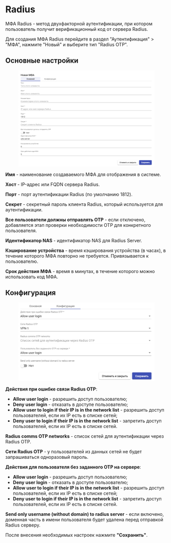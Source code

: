 # Radius

МФА Radius - метод двухфакторной аутентификации, при котором пользователь получит верификационный код от сервера Radius.

Для создания МФА Radius перейдите в раздел "Аутентификация" > "МФА", нажмите "Новый" и выберите тип "Radius OTP".

## Основные настройки <a href="#main" id="main"></a>

<figure><img src="../../../.gitbook/assets/RadiusMFA.png" alt=""><figcaption></figcaption></figure>

**Имя** - наименование создаваемого МФА для отображения в системе.

**Хост** - IP-адрес или FQDN сервера Radius.

**Порт** - порт аутентификации Radius (по умолчанию 1812).

**Секрет** -  секретный пароль клиента Radius, который используется для аутентификации.

**Все пользователи должны отправлять OTP** - если отключено, добавляется этап проверки необходимости OTP для конкретного пользователя.

**Идентификатор NAS** - идентификатор NAS для Radius Server.

**Кэширование устройства** - время кэширования устройства (в часах), в течение которого МФА повторно не требуется. Привязывается к пользователю.

**Срок действия МФА** - время в минутах, в течение которого можно использовать код МФА.

## Конфигурация <a href="#config" id="config"></a>

<figure><img src="../../../.gitbook/assets/MFAROTP2.png" alt=""><figcaption></figcaption></figure>

**Действия при ошибке связи Radius OTP**:

* **Allow user login** - разрешить доступ пользователю;
* **Deny user login** - отказать в доступе пользователю;
* **Allow user to login if their IP is in the network list** - разрешить доступ пользователей, если их IP есть в списке сетей;
* **Deny user to login if their IP is in the network list** - запретить доступ пользователей, если их IP есть в списке сетей.

**Radius comms OTP networks** - список сетей для аутентификации через Radius OTP.

**Сети Radius OTP** - у пользователей из данных сетей не будет запрашиваться одноразовый пароль.

**Действия для пользователя без заданного OTP на сервере**:

* **Allow user login** - разрешить доступ пользователю;
* **Deny user login** - отказать в доступе пользователю;
* **Allow user to login if their IP is in the network list** - разрешить доступ пользователей, если их IP есть в списке сетей;
* **Deny user to login if their IP is in the network list** - запретить доступ пользователей, если их IP есть в списке сетей.

**Send only username (without domain) to radius server** - если включено, доменная часть в имени пользователя будет удалена перед отправкой Radius серверу.

После внесения необходимых настроек нажмите **"Сохранить"**.
